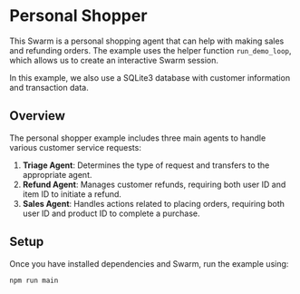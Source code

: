 # Personal Shopper

This Swarm is a personal shopping agent that can help with making sales and refunding orders. The example uses the helper function `run_demo_loop`, which allows us to create an interactive Swarm session.

In this example, we also use a SQLite3 database with customer information and transaction data.

## Overview

The personal shopper example includes three main agents to handle various customer service requests:

1. **Triage Agent**: Determines the type of request and transfers to the appropriate agent.
2. **Refund Agent**: Manages customer refunds, requiring both user ID and item ID to initiate a refund.
3. **Sales Agent**: Handles actions related to placing orders, requiring both user ID and product ID to complete a purchase.

## Setup

Once you have installed dependencies and Swarm, run the example using:

```bash
npm run main
```
